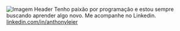 ![Imagem Header](https://raw.githubusercontent.com/anthonyleier/anthonyleier/assets/profile.png)
Tenho paixão por programação e estou sempre buscando aprender algo novo. Me acompanhe no Linkedin.
<a href="https://www.linkedin.com/in/anthonyleier/">linkedin.com/in/anthonyleier</a>